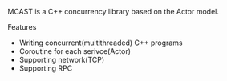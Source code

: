 MCAST is a C++ concurrency library based on the Actor model. 

Features
* Writing concurrent(multithreaded) C++ programs
* Coroutine for each serivce(Actor)
* Supporting network(TCP)
* Supporting RPC

